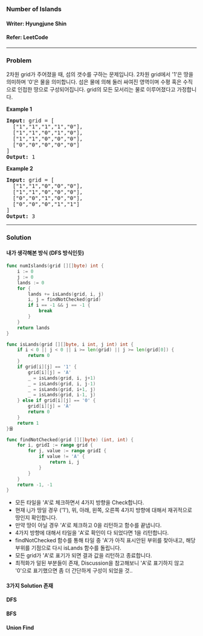 ### Number of Islands
#### Writer: Hyungjune Shin
#### Refer: LeetCode
* * *
### Problem
2차원 grid가 주어졌을 때, 섬의 갯수를 구하는 문제입니다. 2차원 grid에서 '1'은 땅을 의미하며 '0'은 물을 의미합니다.
섬은 물에 의해 둘러 싸여진 영역이며 수평 혹은 수직으로 인접한 땅으로 구성되어집니다. 
grid의 모든 모서리는 물로 이루어졌다고 가정합니다.

<b>Example 1</b>
<pre>
<b>Input:</b> grid = [
  ["1","1","1","1","0"],
  ["1","1","0","1","0"],
  ["1","1","0","0","0"],
  ["0","0","0","0","0"]
]
<b>Output:</b> 1
</pre>

<b>Example 2</b>
<pre>
<b>Input:</b> grid = [
  ["1","1","0","0","0"],
  ["1","1","0","0","0"],
  ["0","0","1","0","0"],
  ["0","0","0","1","1"]
]
<b>Output:</b> 3
</pre>
* * *
### Solution
#### 내가 생각해본 방식 (DFS 방식인듯)
```go
func numIslands(grid [][]byte) int {
	i := 0
	j := 0
	lands := 0
	for {
		lands += isLands(grid, i, j)
		i, j = findNotChecked(grid)
		if i == -1 && j == -1 {
			break
		}
	}
	return lands
}

func isLands(grid [][]byte, i int, j int) int {
	if i < 0 || j < 0 || i >= len(grid) || j >= len(grid[0]) {
		return 0
	}
	if grid[i][j] == '1' {
		grid[i][j] = 'A'
		_ = isLands(grid, i, j+1)
		_ = isLands(grid, i, j-1)
		_ = isLands(grid, i+1, j)
		_ = isLands(grid, i-1, j)
	} else if grid[i][j] == '0' {
		grid[i][j] = 'A'
		return 0
	}
	return 1
}을 

func findNotChecked(grid [][]byte) (int, int) {
	for i, gridI := range grid {
		for j, value := range gridI {
			if value != 'A' {
				return i, j
			}
		}
	}
	return -1, -1
}
```
- 모든 타일을 'A'로 체크하면서 4가지 방향을 Check합니다.
- 현재 i,j가 땅일 경우 ('1'), 위, 아래, 왼쪽, 오른쪽 4가지 방향에 대해서 재귀적으로 땅인지 확인합니다.
- 만약 땅이 아닐 경우 'A'로 체크하고 0을 리턴하고 함수를 끝냅니다.
- 4가지 방향에 대해서 타일을 'A'로 확인이 다 되었다면 1을 리턴합니다.
- findNotChecked 함수를 통해 타일 중 'A'가 아직 표시안된 부위를 찾아내고, 해당 부위를 기점으로 다시 isLands 함수를 돌립니다.
- 모든 grid가 'A'로 표기가 되면 결과 값을 리턴하고 종료합니다.
- 최적화가 덜된 부분들이 존재, Discussion을 참고해보니 'A'로 표기하지 않고 '0'으로 표기했으면 좀 더 간단하게 구성이 되었을 것..

#### 3가지 Solution 존재
#### DFS
#### BFS
#### Union Find
